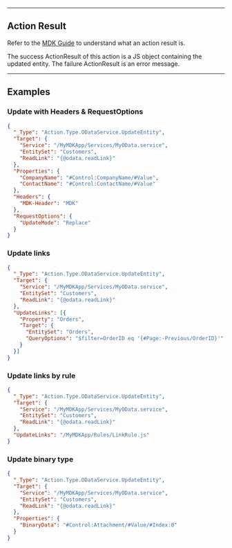 
----
## Action Result
Refer to the [MDK Guide](https://help.sap.com/doc/f53c64b93e5140918d676b927a3cd65b/Cloud/en-US/docs-en/guides/getting-started/mdk/development/action-binding-and-result.html#action-results) to understand what an action result is.

The success ActionResult of this action is a JS object containing the updated entity. The failure ActionResult is an error message.

----
## Examples

### Update with Headers & RequestOptions

```json
{
  "_Type": "Action.Type.ODataService.UpdateEntity",
  "Target": {
    "Service": "/MyMDKApp/Services/MyOData.service",
    "EntitySet": "Customers",
    "ReadLink": "{@odata.readLink}"
  },
  "Properties": {
    "CompanyName": "#Control:CompanyName/#Value",
    "ContactName": "#Control:ContactName/#Value"
  },
  "Headers": {
    "MDK-Header": "MDK"
  },
  "RequestOptions": {
    "UpdateMode": "Replace"
  }
}
```

### Update links

```json
{ 
  "_Type": "Action.Type.ODataService.UpdateEntity",
  "Target": {
    "Service": "/MyMDKApp/Services/MyOData.service",
    "EntitySet": "Customers",
    "ReadLink": "{@odata.readLink}"
  },
  "UpdateLinks": [{
    "Property": "Orders",
    "Target": {
      "EntitySet": "Orders",
      "QueryOptions": "$filter=OrderID eq '{#Page:-Previous/OrderID}'"
    }
  }]
}
```

### Update links by rule

```json
{ 
  "_Type": "Action.Type.ODataService.UpdateEntity",
  "Target": {
    "Service": "/MyMDKApp/Services/MyOData.service",
    "EntitySet": "Customers",
    "ReadLink": "{@odata.readLink}"
  },
  "UpdateLinks": "/MyMDKApp/Rules/LinkRule.js"
}
```

### Update binary type

```json
{ 
  "_Type": "Action.Type.ODataService.UpdateEntity",
  "Target": {
    "Service": "/MyMDKApp/Services/MyOData.service",
    "EntitySet": "Customers",
    "ReadLink": "{@odata.readLink}"
  },
  "Properties": {
    "BinaryData": "#Control:Attachment/#Value/#Index:0"
  }
}
```
